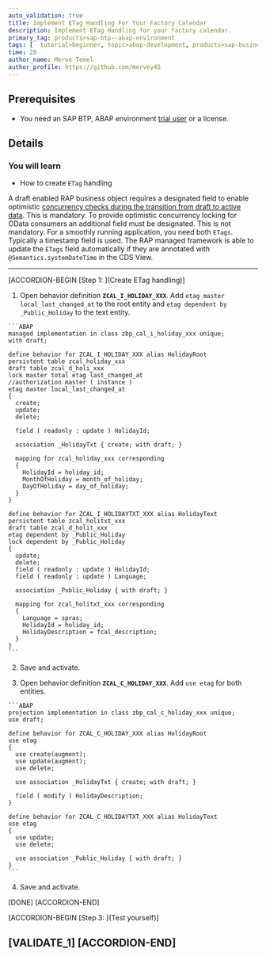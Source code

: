 ```yaml
---
auto_validation: true
title: Implement ETag Handling For Your Factory Calendar
description: Implement ETag Handling for your factory calendar.
primary_tag: products>sap-btp--abap-environment
tags: [  tutorial>beginner, topic>abap-development, products>sap-business-technology-platform ]
time: 20
author_name: Merve Temel
author_profile: https://github.com/mervey45
---
```


## Prerequisites  
- You need an SAP BTP, ABAP environment [trial user](abap-environment-trial-onboarding) or a license.

## Details
### You will learn  
- How to create `ETag` handling

A draft enabled RAP business object requires a designated field to enable optimistic [concurrency checks during the transition from draft to active data](https://help.sap.com/viewer/923180ddb98240829d935862025004d6/Cloud/en-US/f5e8548c241b43ab82bceec030b5dc9a.html). This is mandatory.
To provide optimistic concurrency locking for OData consumers an additional field must be designated. This is not mandatory.
For a smoothly running application, you need both `ETags`. Typically a timestamp field is used.
The RAP managed framework is able to update the `ETags` field automatically if they are annotated with `@Semantics.systemDateTime` in the CDS View.

---
[ACCORDION-BEGIN [Step 1: ](Create ETag handling)]

  1. Open behavior definition **`ZCAL_I_HOLIDAY_XXX`**. Add `etag master local_last_changed_at` to the root entity and `etag dependent by _Public_Holiday` to the text entity.

    ```ABAP
    managed implementation in class zbp_cal_i_holiday_xxx unique;
    with draft;

    define behavior for ZCAL_I_HOLIDAY_XXX alias HolidayRoot
    persistent table zcal_holiday_xxx
    draft table zcal_d_holi_xxx
    lock master total etag last_changed_at
    //authorization master ( instance )
    etag master local_last_changed_at
    {
      create;
      update;
      delete;

      field ( readonly : update ) HolidayId;

      association _HolidayTxt { create; with draft; }

      mapping for zcal_holiday_xxx corresponding
      {
        HolidayId = holiday_id;
        MonthOfHoliday = month_of_holiday;
        DayOfHoliday = day_of_holiday;
      }
    }

    define behavior for ZCAL_I_HOLIDAYTXT_XXX alias HolidayText
    persistent table zcal_holitxt_xxx
    draft table zcal_d_holit_xxx
    etag dependent by _Public_Holiday
    lock dependent by _Public_Holiday
    {
      update;
      delete;
      field ( readonly : update ) HolidayId;
      field ( readonly : update ) Language;

      association _Public_Holiday { with draft; }

      mapping for zcal_holitxt_xxx corresponding
      {
        Language = spras;
        HolidayId = holiday_id;
        HolidayDescription = fcal_description;
      }
    }
    ```

  2. Save and activate.

  3. Open behavior definition **`ZCAL_C_HOLIDAY_XXX`**. Add `use etag` for both entities.

    ```ABAP
    projection implementation in class zbp_cal_c_holiday_xxx unique;
    use draft;

    define behavior for ZCAL_C_HOLIDAY_XXX alias HolidayRoot
    use etag
    {
      use create(augment);
      use update(augment);
      use delete;

      use association _HolidayTxt { create; with draft; }

      field ( modify ) HolidayDescription;
    }

    define behavior for ZCAL_C_HOLIDAYTXT_XXX alias HolidayText
    use etag
    {
      use update;
      use delete;

      use association _Public_Holiday { with draft; }
    }
    ```

  4. Save and activate.

[DONE]
[ACCORDION-END]

[ACCORDION-BEGIN [Step 3: ](Test yourself)]

[VALIDATE_1]
[ACCORDION-END]
---
